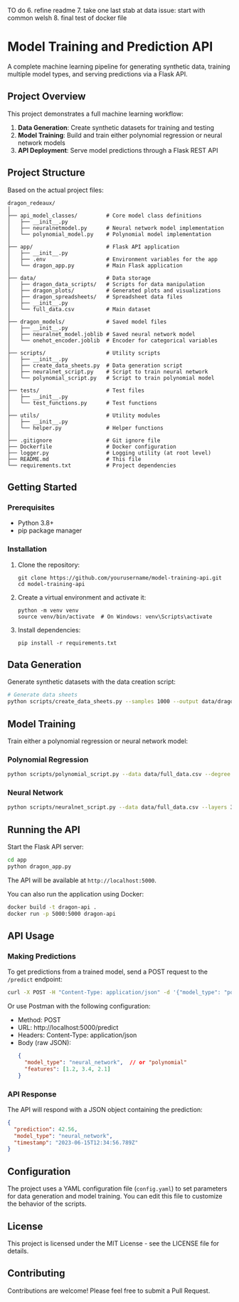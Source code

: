 TO do
6. refine readme
7. take one last stab at data issue: start with common welsh
8. final test of docker file

# Model Training and Prediction API

A complete machine learning pipeline for generating synthetic data, training multiple model types, and serving predictions via a Flask API.

## Project Overview

This project demonstrates a full machine learning workflow:
1. **Data Generation**: Create synthetic datasets for training and testing
2. **Model Training**: Build and train either polynomial regression or neural network models
3. **API Deployment**: Serve model predictions through a Flask REST API

## Project Structure

Based on the actual project files:

```
dragon_redeaux/
│
├── api_model_classes/         # Core model class definitions
│   ├── __init__.py
│   ├── neuralnetmodel.py      # Neural network model implementation
│   └── polynomial_model.py    # Polynomial model implementation
│
├── app/                       # Flask API application
│   ├── __init__.py
│   ├── .env                   # Environment variables for the app
│   └── dragon_app.py          # Main Flask application
│
├── data/                      # Data storage
│   ├── dragon_data_scripts/   # Scripts for data manipulation
│   ├── dragon_plots/          # Generated plots and visualizations
│   ├── dragon_spreadsheets/   # Spreadsheet data files
│   ├── __init__.py
│   └── full_data.csv          # Main dataset
│
├── dragon_models/             # Saved model files
│   ├── __init__.py
│   ├── neuralnet_model.joblib # Saved neural network model
│   └── onehot_encoder.joblib  # Encoder for categorical variables
│
├── scripts/                   # Utility scripts
│   ├── __init__.py
│   ├── create_data_sheets.py  # Data generation script
│   ├── neuralnet_script.py    # Script to train neural network
│   └── polynomial_script.py   # Script to train polynomial model
│
├── tests/                     # Test files
│   ├── __init__.py
│   └── test_functions.py      # Test functions
│
├── utils/                     # Utility modules
│   ├── __init__.py
│   └── helper.py              # Helper functions
│
├── .gitignore                 # Git ignore file
├── Dockerfile                 # Docker configuration
├── logger.py                  # Logging utility (at root level)
├── README.md                  # This file
└── requirements.txt           # Project dependencies
```

## Getting Started

### Prerequisites

- Python 3.8+
- pip package manager

### Installation

1. Clone the repository:
   ```
   git clone https://github.com/yourusername/model-training-api.git
   cd model-training-api
   ```

2. Create a virtual environment and activate it:
   ```
   python -m venv venv
   source venv/bin/activate  # On Windows: venv\Scripts\activate
   ```

3. Install dependencies:
   ```
   pip install -r requirements.txt
   ```

## Data Generation

Generate synthetic datasets with the data creation script:

```bash
# Generate data sheets
python scripts/create_data_sheets.py --samples 1000 --output data/dragon_spreadsheets/
```

## Model Training

Train either a polynomial regression or neural network model:

### Polynomial Regression

```bash
python scripts/polynomial_script.py --data data/full_data.csv --degree 3 --output dragon_models/
```

### Neural Network

```bash
python scripts/neuralnet_script.py --data data/full_data.csv --layers 3 --neurons 64 --epochs 100 --output dragon_models/
```

## Running the API

Start the Flask API server:

```bash
cd app
python dragon_app.py
```

The API will be available at `http://localhost:5000`.

You can also run the application using Docker:

```bash
docker build -t dragon-api .
docker run -p 5000:5000 dragon-api
```

## API Usage

### Making Predictions

To get predictions from a trained model, send a POST request to the `/predict` endpoint:

```bash
curl -X POST -H "Content-Type: application/json" -d '{"model_type": "polynomial", "features": [1.2, 3.4, 2.1]}' http://localhost:5000/predict
```

Or use Postman with the following configuration:
- Method: POST
- URL: http://localhost:5000/predict
- Headers: Content-Type: application/json
- Body (raw JSON):
  ```json
  {
    "model_type": "neural_network",  // or "polynomial"
    "features": [1.2, 3.4, 2.1]
  }
  ```

### API Response

The API will respond with a JSON object containing the prediction:

```json
{
  "prediction": 42.56,
  "model_type": "neural_network",
  "timestamp": "2023-06-15T12:34:56.789Z"
}
```

## Configuration

The project uses a YAML configuration file (`config.yaml`) to set parameters for data generation and model training. You can edit this file to customize the behavior of the scripts.

## License

This project is licensed under the MIT License - see the LICENSE file for details.

## Contributing

Contributions are welcome! Please feel free to submit a Pull Request.